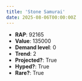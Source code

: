```yaml
---
title: 'Stone Samurai'
date: 2025-08-06T00:00:00Z
---
```

- **RAP**: 92165
- **Value**: 135000
- **Demand level**: 0
- **Trend**: 2
- **Projected?**: True
- **Hyped?**: True
- **Rare?**: True
